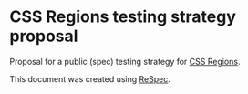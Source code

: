 CSS Regions testing strategy proposal
=====================================

Proposal for a public (spec) testing strategy for [CSS Regions](http://www.w3.org/TR/css3-regions/).

This document was created using [ReSpec](https://github.com/darobin/respec).
